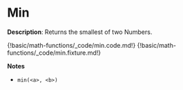 # Min

__Description__: Returns the smallest of two Numbers.

{!basic/math-functions/_code/min.code.md!}
{!basic/math-functions/_code/min.fixture.md!}

__Notes__

+ `min(<a>, <b>)`

<div class="cf"></div>
<div class="end"></div>

